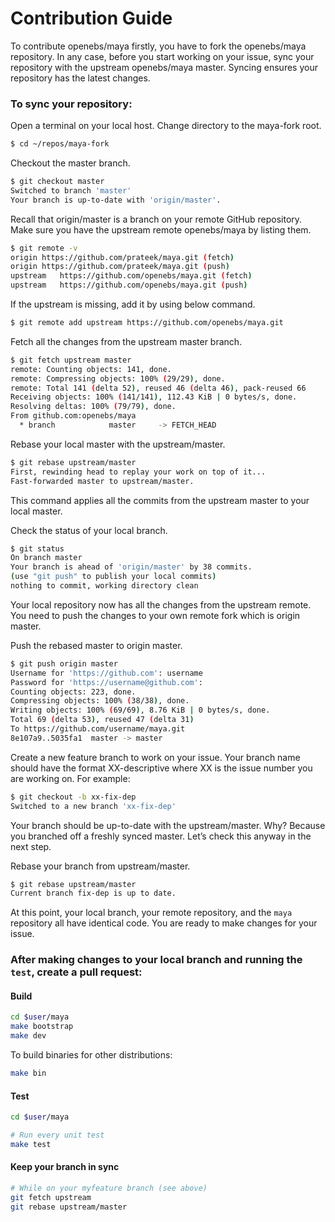 # Contribution Guide

To contribute openebs/maya firstly, you have to fork the openebs/maya repository. In any case, before you start working on your issue, sync 
your repository with the upstream openebs/maya master. Syncing ensures your repository has the latest changes.

### To sync your repository:
Open a terminal on your local host. Change directory to the maya-fork root.

```sh
$ cd ~/repos/maya-fork
```

 Checkout the master branch.

 ```sh
 $ git checkout master
 Switched to branch 'master'
 Your branch is up-to-date with 'origin/master'.
 ```
 
 Recall that origin/master is a branch on your remote GitHub repository.
 Make sure you have the upstream remote openebs/maya by listing them.

 ```sh
 $ git remote -v
 origin	https://github.com/prateek/maya.git (fetch)
 origin	https://github.com/prateek/maya.git (push)
 upstream	https://github.com/openebs/maya.git (fetch)
 upstream	https://github.com/openebs/maya.git (push)
 ``` 
	 
 If the upstream is missing, add it by using below command.

 ```sh
 $ git remote add upstream https://github.com/openebs/maya.git
 ```
 Fetch all the changes from the upstream master branch.

 ```sh
 $ git fetch upstream master
 remote: Counting objects: 141, done.
 remote: Compressing objects: 100% (29/29), done.
 remote: Total 141 (delta 52), reused 46 (delta 46), pack-reused 66
 Receiving objects: 100% (141/141), 112.43 KiB | 0 bytes/s, done.
 Resolving deltas: 100% (79/79), done.
 From github.com:openebs/maya
   * branch            master     -> FETCH_HEAD
 ```

 Rebase your local master with the upstream/master.

 ```sh
 $ git rebase upstream/master
 First, rewinding head to replay your work on top of it...
 Fast-forwarded master to upstream/master.
 ```
 This command applies all the commits from the upstream master to your local master.

 Check the status of your local branch.

 ```sh
 $ git status
 On branch master
 Your branch is ahead of 'origin/master' by 38 commits.
 (use "git push" to publish your local commits)
 nothing to commit, working directory clean
 ```
 Your local repository now has all the changes from the upstream remote. You need to push the changes to your own remote fork which is origin master.

 Push the rebased master to origin master.
 
 ```sh
 $ git push origin master
 Username for 'https://github.com': username
 Password for 'https://username@github.com':
 Counting objects: 223, done.
 Compressing objects: 100% (38/38), done.
 Writing objects: 100% (69/69), 8.76 KiB | 0 bytes/s, done.
 Total 69 (delta 53), reused 47 (delta 31)
 To https://github.com/username/maya.git
 8e107a9..5035fa1  master -> master
 ```

 Create a new feature branch to work on your issue.
 Your branch name should have the format XX-descriptive where XX is the issue number you are working on. For example:

 ```sh
 $ git checkout -b xx-fix-dep
 Switched to a new branch 'xx-fix-dep'
 ```

 Your branch should be up-to-date with the upstream/master. Why? Because you branched off a freshly synced master. Let’s check this anyway in the next step.

 Rebase your branch from upstream/master.

 ```sh
 $ git rebase upstream/master
 Current branch fix-dep is up to date.
 ```
 At this point, your local branch, your remote repository, and the `maya` repository all have identical code. You are ready to make changes 
 for your issue.

 ### After making changes to your local branch and running the `test`, create a pull request:

 #### Build

 ```sh
 cd $user/maya
 make bootstrap
 make dev
 ```

 To build binaries for other distributions:

 ```sh
 make bin
 ```

 #### Test

 ```sh
 cd $user/maya

 # Run every unit test
 make test 
```
#### Keep your branch in sync

```sh
# While on your myfeature branch (see above)
git fetch upstream
git rebase upstream/master
```
